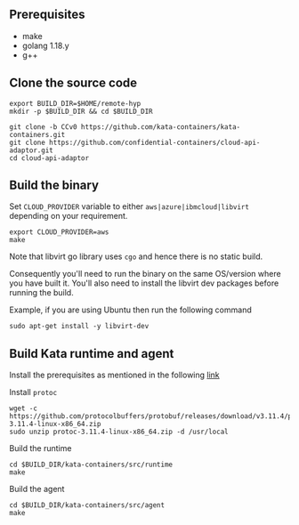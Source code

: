 ## Prerequisites
- make
- golang 1.18.y
- g++

## Clone the source code
```
export BUILD_DIR=$HOME/remote-hyp
mkdir -p $BUILD_DIR && cd $BUILD_DIR

git clone -b CCv0 https://github.com/kata-containers/kata-containers.git
git clone https://github.com/confidential-containers/cloud-api-adaptor.git
cd cloud-api-adaptor
```

## Build the binary

Set `CLOUD_PROVIDER` variable to either `aws|azure|ibmcloud|libvirt` depending on your requirement.

```
export CLOUD_PROVIDER=aws
make
```

Note that libvirt go library uses `cgo` and hence there is no static build.

Consequently you'll need to run the binary on the same OS/version where you have
built it.
You'll also need to install the libvirt dev packages before running the build.

Example, if you are using Ubuntu then run the following command
```
sudo apt-get install -y libvirt-dev
```

## Build Kata runtime and agent

Install the prerequisites as mentioned in the following [link](https://github.com/kata-containers/kata-containers/blob/main/docs/Developer-Guide.md#requirements-to-build-individual-components)

Install `protoc`
```
wget -c https://github.com/protocolbuffers/protobuf/releases/download/v3.11.4/protoc-3.11.4-linux-x86_64.zip
sudo unzip protoc-3.11.4-linux-x86_64.zip -d /usr/local
```

Build the runtime

```
cd $BUILD_DIR/kata-containers/src/runtime
make
```

Build the agent

```
cd $BUILD_DIR/kata-containers/src/agent
make
```
